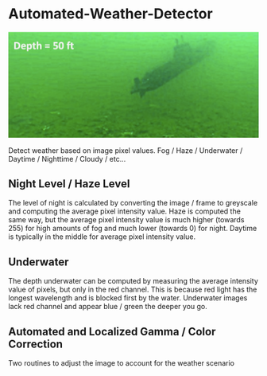 # Automated-Weather-Detector

![Depth of underwater image determined](underwater.png)

Detect weather based on image pixel values. Fog / Haze / Underwater / Daytime / Nighttime / Cloudy / etc...

## Night Level / Haze Level

The level of night is calculated by converting the image / frame to greyscale and computing the average pixel intensity value. Haze is computed the same way, but the average pixel intensity value is much higher (towards 255) for high amounts of fog and much lower (towards 0) for night. Daytime is typically in the middle for average pixel intensity value.

## Underwater

The depth underwater can be computed by measuring the average intensity value of pixels, but only in the red channel. This is because red light has the longest wavelength and is blocked first by the water. Underwater images lack red channel and appear blue / green the deeper you go.

## Automated and Localized Gamma / Color Correction

Two routines to adjust the image to account for the weather scenario
